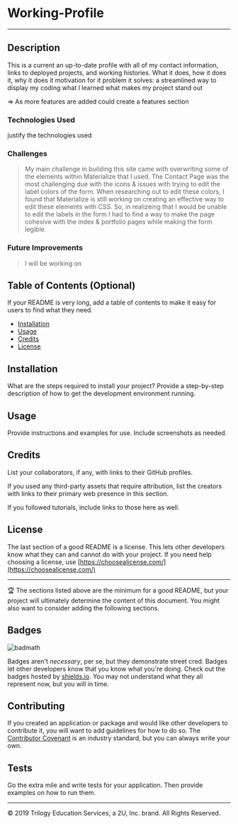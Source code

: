 # Working-Profile
***
## Description 
This is a current an up-to-date profile with all of my contact information, links to deployed projects, and working histories. 
What it does, how it does it, why it does it
motivation for it
problem it solves: a streamlined way to display my coding 
what I learned
what makes my project stand out

=> As more features are added could create a features section

### Technologies Used
justify the technologies used 

### Challenges 
> My main challenge in building this site came with overwriting some of the elements within Materialize that I used. The Contact Page was the most challenging due with the icons & issues with trying to edit the label colors of the form. When researching out to edit these colors, I found that Materialize is still working on creating an effective way to edit these elements with CSS. So, in realizeing that I would be unable to edit the labels in the form I had to find a way to make the page cohesive with the index & portfolio pages while making the form legible. 

### Future Improvements 
> I will be working on 


## Table of Contents (Optional)

If your README is very long, add a table of contents to make it easy for users to find what they need.

* [Installation](#installation)
* [Usage](#usage)
* [Credits](#credits)
* [License](#license)


## Installation

What are the steps required to install your project? Provide a step-by-step description of how to get the development environment running.


## Usage 

Provide instructions and examples for use. Include screenshots as needed. 


## Credits

List your collaborators, if any, with links to their GitHub profiles.

If you used any third-party assets that require attribution, list the creators with links to their primary web presence in this section.

If you followed tutorials, include links to those here as well.



## License

The last section of a good README is a license. This lets other developers know what they can and cannot do with your project. If you need help choosing a license, use [https://choosealicense.com/](https://choosealicense.com/)


---

🏆 The sections listed above are the minimum for a good README, but your project will ultimately determine the content of this document. You might also want to consider adding the following sections.

## Badges

![badmath](https://img.shields.io/github/languages/top/nielsenjared/badmath)

Badges aren't _necessary_, per se, but they demonstrate street cred. Badges let other developers know that you know what you're doing. Check out the badges hosted by [shields.io](https://shields.io/). You may not understand what they all represent now, but you will in time.


## Contributing

If you created an application or package and would like other developers to contribute it, you will want to add guidelines for how to do so. The [Contributor Covenant](https://www.contributor-covenant.org/) is an industry standard, but you can always write your own.

## Tests

Go the extra mile and write tests for your application. Then provide examples on how to run them.


---
© 2019 Trilogy Education Services, a 2U, Inc. brand. All Rights Reserved.

